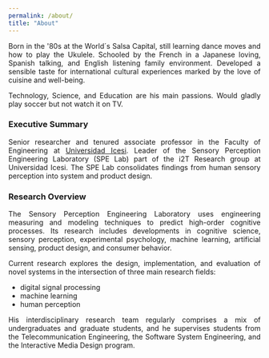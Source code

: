 ```yaml
---
permalink: /about/
title: "About"
---
```

<div style="text-align: justify"> 
Born in the '80s at the World´s Salsa Capital, still learning dance moves and how to play the Ukulele.
Schooled by the French in a Japanese loving, Spanish talking, and English listening family environment. 
Developed a sensible taste for international cultural experiences marked by the love of cuisine and well-being. 

Technology, Science, and Education are his main passions.
Would gladly play soccer but not watch it on TV.
</div>

### Executive Summary
<div style="text-align: justify"> 
Senior researcher and tenured associate professor in the Faculty of Engineering at 
<a href="https://www.icesi.edu.co/">Universidad Icesi</a>. 
Leader of the Sensory Perception Engineering Laboratory (SPE Lab) part of the i2T Research group at Universidad Icesi. 
The SPE Lab consolidates findings from human sensory perception into system and product design. 
</div>

### Research Overview

<div style="text-align: justify"> 
The Sensory Perception Engineering Laboratory uses engineering measuring and modeling techniques to predict 
high-order cognitive processes. 
Its research includes developments in cognitive science, sensory perception, experimental psychology, 
machine learning, artificial sensing, product design, and consumer behavior. 

Current research explores the design, implementation, and evaluation of novel systems in the intersection 
of three main research fields: 
 <ul>
   <li>digital signal processing </li>
   <li>machine learning </li>
   <li>human perception</li>
 </ul>
 
His interdisciplinary research team regularly comprises a mix of 
undergraduates and graduate students, and he supervises students from the Telecommunication Engineering, 
the Software System Engineering, and the Interactive Media Design program.
</div>



